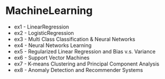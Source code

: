 # MachineLearning

* ex1 - LinearRegression 
* ex2 - LogisticRegression
* ex3 - Multi Class Classification & Neural Networks
* ex4 - Neural Networks Learning
* ex5 - Regularized Linear Regression and Bias v.s.
        Variance
* ex6 - Support Vector Machines
* ex7 - K-means Clustering and Principal Component
        Analysis
* ex8 - Anomaly Detection and Recommender
        Systems
